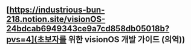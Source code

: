 ## [https://industrious-bun-218.notion.site/visionOS-24bdcab6949343ce9a7cd858db05018b?pvs=4](초보자를 위한 visionOS 개발 가이드 (의역))

